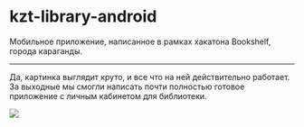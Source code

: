 # kzt-library-android
Мобильное приложение, написанное в рамках хакатона Bookshelf, города караганды.

---

Да, картинка выглядит круто, и все что на ней действительно работает. За выходные мы смогли написать почти полностью готовое приложение с личным кабинетом для библиотеки.

![]([https://github.com/SuperSLD/MAI/blob/master/images/Start.png?raw=true](https://github.com/SuperSLD/kzt-library-android/blob/develop/images/425.png?raw=true))
